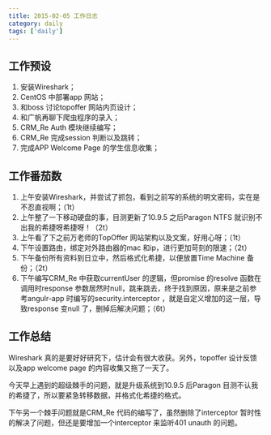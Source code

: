 ```yaml
---
title: 2015-02-05 工作日志
category: daily
tags: ['daily']
---
```


## 工作预设

1. 安装Wireshark；
2. CentOS 中部署app 网站；
3. 和boss 讨论topoffer 网站内页设计；
4. 和广帆再聊下爬虫程序的录入；
5. CRM_Re Auth 模块继续编写；
6. CRM_Re 完成session 判断以及跳转；
7. 完成APP Welcome Page 的学生信息收集；

## 工作番茄数
1. 上午安装Wireshark，并尝试了抓包，看到之前写的系统的明文密码，实在是不忍直视啊；（1t）
2. 上午整了一下移动硬盘的事，目测更新了10.9.5 之后Paragon NTFS 就识别不出我的希捷呀希捷呀！（2t）
3. 上午看了下之前万老师的TopOffer 网站架构以及文案，好用心呀；（1t）
4. 下午设置路由，绑定对外路由器的mac 和ip，进行更加苛刻的限速；（2t）
5. 下午备份所有资料到日立中，然后格式化希捷，以便放置Time Machine 备份；（2t）
6. 下午编写CRM_Re 中获取currentUser 的逻辑，但promise 的resolve 函数在调用时response 参数居然时null，跳来跳去，终于找到原因，原来是之前参考angulr-app 时编写的security.interceptor ，就是自定义增加的这一层，导致response 变null 了，删掉后解决问题；（6t）

## 工作总结
Wireshark 真的是要好好研究下，估计会有很大收获。另外，topoffer 设计反馈以及app welcome page 的内容收集又拖了一天了。

今天早上遇到的超级棘手的问题，就是升级系统到10.9.5 后Paragon 目测不认我的希捷了，所以要紧急转移数据，并格式化希捷的格式。

下午另一个棘手问题就是CRM_Re 代码的编写了，虽然删除了interceptor 暂时性的解决了问题，但还是要增加一个interceptor 来监听401 unauth 的问题。